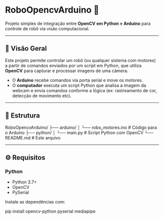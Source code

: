 # RoboOpencvArduino 🤖

Projeto simples de integração entre **OpenCV em Python** e **Arduino** para controle de robô via visão computacional.

---

## 📌 Visão Geral

Este projeto permite controlar um robô (ou qualquer sistema com motores) a partir de comandos enviados por um script em Python, que utiliza **OpenCV** para capturar e processar imagens de uma câmera.

- O **Arduino** recebe comandos via porta serial e move os motores.
- O **computador** executa um script Python que analisa a imagem da webcam e envia comandos conforme a lógica (ex: rastreamento de cor, detecção de movimento etc).

---

## 📁 Estrutura

RoboOpencvArduino/
├── arduino/
│ └── robo_motores.ino # Código para o Arduino
├── python/
│ └── main.py # Script Python com OpenCV
└── README.md # Este arquivo



---

## ⚙️ Requisitos

### Python
- Python 3.7+
- OpenCV
- PySerial

Instale as dependências com:

pip install opencv-python pyserial mediapipe
